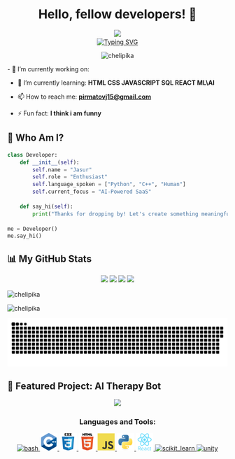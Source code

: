 <h1 align="center" class="heading-element" dir="auto">Hello, fellow developers! 👋</h1>
<div align="center">
  <img src="https://user-images.githubusercontent.com/74038190/225813708-98b745f2-7d22-48cf-9150-083f1b00d6c9.gif" autoplay width=600/>
</div>
<div align="center">
<a href="https://git.io/typing-svg"><img src="https://readme-typing-svg.demolab.com?font=Fira+Code&pause=1000&color=BA29F7&center=true&vCenter=true&multiline=true&random=true&width=458&lines=-Jasur+Pi-" alt="Typing SVG" /></a>
</div>
<div align="center" dir="auto">
  <p align="center"> <img src="https://komarev.com/ghpvc/?username=chelipika&label=Profile%20views&color=0e75b6&style=flat" alt="chelipika" /> </p>
</div>
- 🔭 I’m currently working on: 

- 🌱 I’m currently learning: **HTML CSS JAVASCRIPT SQL REACT ML\AI**

- 📫 How to reach me: **pirmatovj15@gmail.com**

- ⚡ Fun fact: **I think i am funny**
## 🤖 Who Am I?
```python
class Developer:
    def __init__(self):
        self.name = "Jasur"
        self.role = "Enthusiast"
        self.language_spoken = ["Python", "C++", "Human"]
        self.current_focus = "AI-Powered SaaS"
    
    def say_hi(self):
        print("Thanks for dropping by! Let's create something meaningful together!")

me = Developer()
me.say_hi()
```

## 📊 My GitHub Stats
<div align="center">
  <img height="180em" src="http://github-profile-summary-cards.vercel.app/api/cards/profile-details?username=chelipika&theme=aura"/>
  <img height="180em" src="http://github-profile-summary-cards.vercel.app/api/cards/repos-per-language?username=chelipika&theme=aura"/>
  <img height="180em" src="http://github-profile-summary-cards.vercel.app/api/cards/stats?username=chelipika&theme=aura"/>
  <img height="180em" src="http://github-profile-summary-cards.vercel.app/api/cards/productive-time?username=chelipika&theme=aura&utcOffset=5"/>
</div>
<p><img align="center" src="https://github-readme-stats.vercel.app/api/top-langs?username=chelipika&show_icons=true&locale=en&layout=compact" alt="chelipika" /></p>

<p><img align="center" src="https://github-readme-streak-stats.herokuapp.com/?user=chelipika&" alt="chelipika" /></p>


<img src="/snake.svg">

## 🚀 Featured Project: AI Therapy Bot
<div align="center">
  <img src="https://media.giphy.com/media/L1R1tvI9svkIWwpVYr/giphy.gif" width="400"/>
</div>



<h3 align="center">Languages and Tools:</h3>
<p align="center"> <a href="https://www.gnu.org/software/bash/" target="_blank" rel="noreferrer"> <img src="https://www.vectorlogo.zone/logos/gnu_bash/gnu_bash-icon.svg" alt="bash" width="40" height="40"/> </a> <a href="https://www.w3schools.com/cpp/" target="_blank" rel="noreferrer"> <img src="https://raw.githubusercontent.com/devicons/devicon/master/icons/cplusplus/cplusplus-original.svg" alt="cplusplus" width="40" height="40"/> </a> <a href="https://www.w3schools.com/css/" target="_blank" rel="noreferrer"> <img src="https://raw.githubusercontent.com/devicons/devicon/master/icons/css3/css3-original-wordmark.svg" alt="css3" width="40" height="40"/> </a> <a href="https://www.w3.org/html/" target="_blank" rel="noreferrer"> <img src="https://raw.githubusercontent.com/devicons/devicon/master/icons/html5/html5-original-wordmark.svg" alt="html5" width="40" height="40"/> </a> <a href="https://developer.mozilla.org/en-US/docs/Web/JavaScript" target="_blank" rel="noreferrer"> <img src="https://raw.githubusercontent.com/devicons/devicon/master/icons/javascript/javascript-original.svg" alt="javascript" width="40" height="40"/> </a> <a href="https://www.python.org" target="_blank" rel="noreferrer"> <img src="https://raw.githubusercontent.com/devicons/devicon/master/icons/python/python-original.svg" alt="python" width="40" height="40"/> </a> <a href="https://reactjs.org/" target="_blank" rel="noreferrer"> <img src="https://raw.githubusercontent.com/devicons/devicon/master/icons/react/react-original-wordmark.svg" alt="react" width="40" height="40"/> </a> <a href="https://scikit-learn.org/" target="_blank" rel="noreferrer"> <img src="https://upload.wikimedia.org/wikipedia/commons/0/05/Scikit_learn_logo_small.svg" alt="scikit_learn" width="40" height="40"/> </a> <a href="https://unity.com/" target="_blank" rel="noreferrer"> <img src="https://www.vectorlogo.zone/logos/unity3d/unity3d-icon.svg" alt="unity" width="40" height="40"/> </a> </p>
